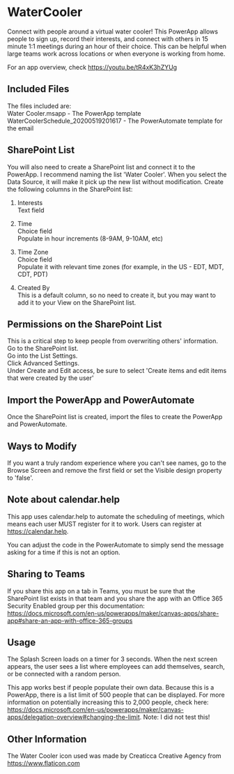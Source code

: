 # WaterCooler
Connect with people around a virtual water cooler!
This PowerApp allows people to sign up, record their interests, and connect with others in 15 minute 1:1 meetings during an hour of their choice. This can be helpful when large teams work across locations or when everyone is working from home.

For an app overview, check https://youtu.be/tR4xK3hZYUg

## Included Files
The files included are:  
Water Cooler.msapp - The PowerApp template  
WaterCoolerSchedule_20200519201617 - The PowerAutomate template for the email

## SharePoint List
You will also need to create a SharePoint list and connect it to the PowerApp. I recommend naming the list 'Water Cooler'. When you select the Data Source, it will make it pick up the new list without modification.
Create the following columns in the SharePoint list:

1. Interests  
    Text field

2. Time  
    Choice field  
    Populate in hour increments (8-9AM, 9-10AM, etc)

3. Time Zone  
    Choice field  
    Populate it with relevant time zones (for example, in the US - EDT, MDT, CDT, PDT)
  
4. Created By  
This is a default column, so no need to create it, but you may want to add it to your View on the SharePoint list.

## Permissions on the SharePoint List
This is a critical step to keep people from overwriting others' information.  
Go to the SharePoint list.  
Go into the List Settings.  
Click Advanced Settings.  
Under Create and Edit access, be sure to select 'Create items and edit items that were created by the user'

## Import the PowerApp and PowerAutomate
Once the SharePoint list is created, import the files to create the PowerApp and PowerAutomate.

## Ways to Modify
If you want a truly random experience where you can't see names, go to the Browse Screen and remove the first field or set the Visible design property to 'false'.

## Note about calendar.help
This app uses calendar.help to automate the scheduling of meetings, which means each user MUST register for it to work. Users can register at https://calendar.help.

You can adjust the code in the PowerAutomate to simply send the message asking for a time if this is not an option.

## Sharing to Teams
If you share this app on a tab in Teams, you must be sure that the SharePoint list exists in that team and you share the app with an Office 365 Security Enabled group per this documentation: https://docs.microsoft.com/en-us/powerapps/maker/canvas-apps/share-app#share-an-app-with-office-365-groups

## Usage
The Splash Screen loads on a timer for 3 seconds. When the next screen appears, the user sees a list where employees can add themselves, search, or be connected with a random person.

This app works best if people populate their own data. Because this is a PowerApp, there is a list limit of 500 people that can be displayed. For more information on potentially increasing this to 2,000 people, check here: https://docs.microsoft.com/en-us/powerapps/maker/canvas-apps/delegation-overview#changing-the-limit. Note: I did not test this!

## Other Information
The Water Cooler icon used was made by Creaticca Creative Agency from https://www.flaticon.com
